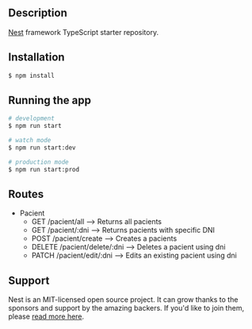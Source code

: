 
## Description

[Nest](https://github.com/nestjs/nest) framework TypeScript starter repository.

## Installation

```bash
$ npm install
```

## Running the app

```bash
# development
$ npm run start

# watch mode
$ npm run start:dev

# production mode
$ npm run start:prod
```

## Routes

- Pacient
    - GET /pacient/all --> Returns all pacients
    - GET /pacient/:dni --> Returns pacients with specific DNI
    - POST /pacient/create --> Creates a pacients
    - DELETE /pacient/delete/:dni --> Deletes a pacient using dni
    - PATCH /pacient/edit/:dni --> Edits an existing pacient using dni


## Support

Nest is an MIT-licensed open source project. It can grow thanks to the sponsors and support by the amazing backers. If you'd like to join them, please [read more here](https://docs.nestjs.com/support).

